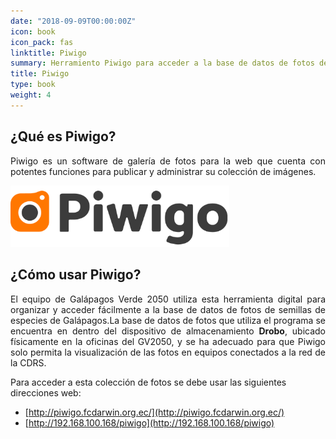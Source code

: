 ```yaml
---
date: "2018-09-09T00:00:00Z"
icon: book
icon_pack: fas
linktitle: Piwigo
summary: Herramiento Piwigo para acceder a la base de datos de fotos de semillas en el Drobo
title: Piwigo
type: book
weight: 4
---
```


## ¿Qué es Piwigo?

<p style='text-align:justify;'>
Piwigo es un software de galería de fotos para la web que cuenta con potentes funciones para publicar y administrar su colección de imágenes.

</p>

<img src="LogoPiwigo.png" width='350'/>

## ¿Cómo usar Piwigo?

<p style='text-align:justify;'>
El equipo de Galápagos Verde 2050 utiliza esta herramienta digital para organizar y acceder fácilmente a la base de datos de fotos de semillas de especies de Galápagos.La base de datos de fotos que utiliza el programa se encuentra en dentro del dispositivo de almacenamiento <b>Drobo</b>, ubicado físicamente en la oficinas del GV2050, y se ha adecuado para que Piwigo solo permita la visualización de las fotos en equipos conectados a la red de la CDRS. 
</p>

Para acceder a esta colección de fotos se debe usar las siguientes direcciones web:

+ [http://piwigo.fcdarwin.org.ec/](http://piwigo.fcdarwin.org.ec/)
+ [http://192.168.100.168/piwigo](http://192.168.100.168/piwigo)
